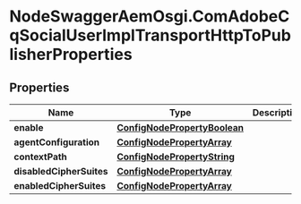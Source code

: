 # NodeSwaggerAemOsgi.ComAdobeCqSocialUserImplTransportHttpToPublisherProperties

## Properties
Name | Type | Description | Notes
------------ | ------------- | ------------- | -------------
**enable** | [**ConfigNodePropertyBoolean**](ConfigNodePropertyBoolean.md) |  | [optional] 
**agentConfiguration** | [**ConfigNodePropertyArray**](ConfigNodePropertyArray.md) |  | [optional] 
**contextPath** | [**ConfigNodePropertyString**](ConfigNodePropertyString.md) |  | [optional] 
**disabledCipherSuites** | [**ConfigNodePropertyArray**](ConfigNodePropertyArray.md) |  | [optional] 
**enabledCipherSuites** | [**ConfigNodePropertyArray**](ConfigNodePropertyArray.md) |  | [optional] 


